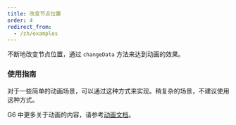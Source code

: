 ```yaml
---
title: 改变节点位置
order: 4
redirect_from:
  - /zh/examples
---
```


不断地改变节点位置，通过 `changeData` 方法来达到动画的效果。

### 使用指南
对于一些简单的动画场景，可以通过这种方式来实现。稍复杂的场景，不建议使用这种方式。

G6 中更多关于动画的内容，请参考[动画文档](/zh/docs/manual/advanced/animation-zh)。
